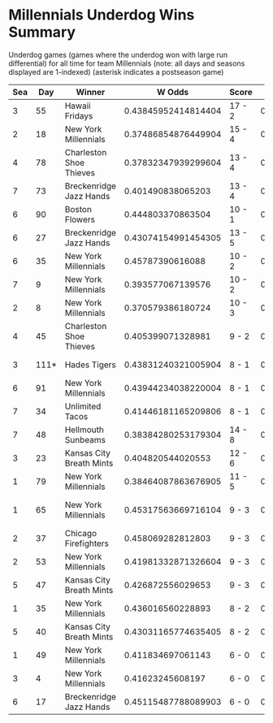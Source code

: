 # Millennials Underdog Wins Summary



Underdog games (games where the underdog won with large run differential) for all time for team Millennials (note: all days and seasons displayed are 1-indexed) (asterisk indicates a postseason game)


| Sea | Day | Winner | W Odds | Score | L Odds | Loser | 
| ------ |------ |------ |------ |------ |------ |------ |
| 3 | 55 | Hawaii Fridays | 0.43845952414814404 | 17 - 2 | 0.5615404758518551 | New York Millennials | 
| 2 | 18 | New York Millennials | 0.37486854876449904 | 15 - 4 | 0.6251314512355001 | Boston Flowers | 
| 4 | 78 | Charleston Shoe Thieves | 0.37832347939299604 | 13 - 4 | 0.6216765206070031 | New York Millennials | 
| 7 | 73 | Breckenridge Jazz Hands | 0.401490838065203 | 13 - 4 | 0.5985091619347961 | New York Millennials | 
| 6 | 90 | Boston Flowers | 0.444803370863504 | 10 - 1 | 0.555196629136495 | New York Millennials | 
| 6 | 27 | Breckenridge Jazz Hands | 0.43074154991454305 | 13 - 5 | 0.5692584500854561 | New York Millennials | 
| 6 | 35 | New York Millennials | 0.45787390616088 | 10 - 2 | 0.542126093839119 | Houston Spies | 
| 7 | 9 | New York Millennials | 0.393577067139576 | 10 - 2 | 0.606422932860423 | Baltimore Crabs | 
| 2 | 8 | New York Millennials | 0.370579386180724 | 10 - 3 | 0.629420613819275 | Hawaii Fridays | 
| 4 | 45 | Charleston Shoe Thieves | 0.405399071328981 | 9 - 2 | 0.594600928671018 | New York Millennials | 
| 3 | 111* | Hades Tigers | 0.43831240321005904 | 8 - 1 | 0.5616875967899411 | New York Millennials | 
| 6 | 91 | New York Millennials | 0.43944234038220004 | 8 - 1 | 0.5605576596178 | Baltimore Crabs | 
| 7 | 34 | Unlimited Tacos | 0.41446181165209806 | 8 - 1 | 0.5855381883479011 | New York Millennials | 
| 7 | 48 | Hellmouth Sunbeams | 0.38384280253179304 | 14 - 8 | 0.6161571974682061 | New York Millennials | 
| 3 | 23 | Kansas City Breath Mints | 0.404820544020553 | 12 - 6 | 0.595179455979446 | New York Millennials | 
| 1 | 79 | New York Millennials | 0.38464087863676905 | 11 - 5 | 0.61535912136323 | Yellowstone Magic | 
| 1 | 65 | New York Millennials | 0.45317563669716104 | 9 - 3 | 0.546824363302838 | Charleston Shoe Thieves | 
| 2 | 37 | Chicago Firefighters | 0.458069282812803 | 9 - 3 | 0.541930717187196 | New York Millennials | 
| 2 | 53 | New York Millennials | 0.41981332871326604 | 9 - 3 | 0.5801866712867331 | Boston Flowers | 
| 5 | 47 | Kansas City Breath Mints | 0.426872556029653 | 9 - 3 | 0.5731274439703461 | New York Millennials | 
| 1 | 35 | New York Millennials | 0.436016560228893 | 8 - 2 | 0.5639834397711071 | Chicago Firefighters | 
| 5 | 40 | Kansas City Breath Mints | 0.43031165774635405 | 8 - 2 | 0.5696883422536451 | New York Millennials | 
| 1 | 49 | New York Millennials | 0.411834697061143 | 6 - 0 | 0.588165302938857 | Yellowstone Magic | 
| 3 | 4 | New York Millennials | 0.41623245608197 | 6 - 0 | 0.5837675439180291 | Boston Flowers | 
| 6 | 17 | Breckenridge Jazz Hands | 0.45115487788089903 | 6 - 0 | 0.5488451221191001 | New York Millennials | 


